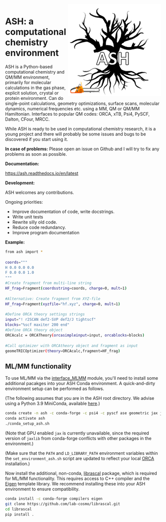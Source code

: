 <img src="ash-simple-logo-letterbig.png" alt="drawing" width="300" align="right"/>

# ASH: a computational chemistry environment
ASH is a Python-based computational chemistry and QM/MM environment, primarily for molecular calculations in the gas phase, explicit solution, crystal or protein environment. Can do single-point calculations, geometry optimizations, surface scans, molecular dynamics, numerical frequencies etc. using a MM, QM or QM/MM Hamiltonian.
Interfaces to popular QM codes: ORCA, xTB, Psi4, PySCF, Dalton, CFour, MRCC.

While ASH is ready to be used in computational chemistry research, it is a young project and there will probably be some issues and bugs to be discovered if you start using it.

**In case of problems:**
Please open an issue on Github and I will try to fix any problems as soon as possible.


**Documentation:**

 https://ash.readthedocs.io/en/latest


**Development:**

ASH welcomes any contributions.

Ongoing priorities:
- Improve documentation of code, write docstrings.
- Write unit tests
- Rewrite silly old code.
- Reduce code redundancy.
- Improve program documentation


**Example:**

```sh
from ash import *

coords="""
H 0.0 0.0 0.0
F 0.0 0.0 1.0
"""
#Create fragment from multi-line string
HF_frag=Fragment(coordsstring=coords, charge=0, mult=1)

#Alternative: Create fragment from XYZ-file
HF_frag=Fragment(xyzfile="hf.xyz", charge=0, mult=1)

#Define ORCA theory settings strings
input="! r2SCAN def2-SVP def2/J tightscf"
blocks="%scf maxiter 200 end"
#Define ORCA theory object
ORCAcalc = ORCATheory(orcasimpleinput=input, orcablocks=blocks)

#Call optimizer with ORCAtheory object and fragment as input
geomeTRICOptimizer(theory=ORCAcalc,fragment=HF_frag)
```

## ML/MM functionality

To use ML/MM via the [interface_MLMM](interfaces/interface_MLMM.py) module, you'll need to install some
additional pacakges into your ASH Conda environment. A quick-and-dirty
environment setup can be performed as follows.

(The following assumes that you are in the ASH root directory. We advise
using a Python 3.9 MiniConda, available [here](https://repo.anaconda.com/miniconda/Miniconda3-py39_4.12.0-Linux-x86_64.sh).)

```sh
conda create -n ash -c conda-forge -c psi4 -c pyscf ase geometric jax julia matplotlib mdanalysis openmm parmed pdbfixer plumed psi4 pyscf scipy sympy xtb
conda activate ash
./conda_setup_ash.sh
```

(Note that GPU enabled `jax` is currently unavailable, since the required
version of `jaxlib` from conda-forge conflicts with other packages in the
environment.)

(Make sure that the `PATH` and `LD_LIBRARY_PATH` environment variables within
the `set_environment_ash.sh` script are updated to reflect your local
[ORCA](https://www.orcasoftware.de/tutorials_orca/)
installation.)

Now install the additional, non-conda, [librascal](https://github.com/lab-cosmo/librascal) package, which is required for ML/MM
functionality. This requires access to C++ compiler and the [Eigen](https://www.google.com/search?client=firefox-b-d&q=eigen)
template library. We recommend installing these into your ASH environment
to ensure compatibility.

```sh
conda install -c conda-forge compilers eigen
git clone https://github.com/lab-cosmo/librascal.git
cd librascal
pip install .
```
